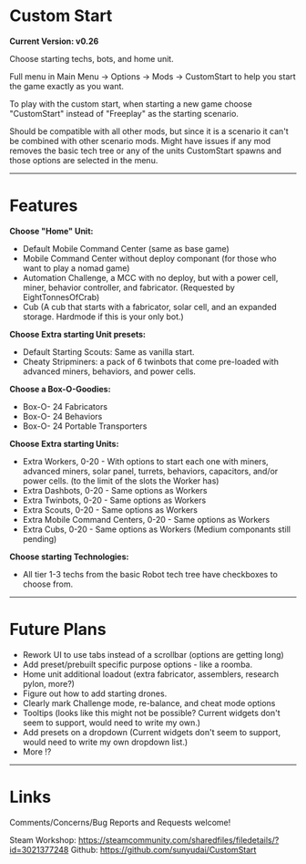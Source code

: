 # Custom Start
**Current Version: v0.26**

Choose starting techs, bots, and home unit.

Full menu in Main Menu -> Options -> Mods -> CustomStart to help you start the game exactly as you want.

To play with the custom start, when starting a new game choose "CustomStart" instead of "Freeplay" as the starting scenario.

Should be compatible with all other mods, but since it is a scenario it can't be combined with other scenario mods. Might have issues if any mod removes the basic tech tree or any of the units CustomStart spawns and those options are selected in the menu.

----
# Features

**Choose "Home" Unit:**

- Default Mobile Command Center (same as base game)
- Mobile Command Center without deploy componant (for those who want to play a nomad game)
- Automation Challenge, a MCC with no deploy, but with a power cell, miner, behavior controller, and fabricator. (Requested by EightTonnesOfCrab)
- Cub (A cub that starts with a fabricator, solar cell, and an expanded storage. Hardmode if this is your only bot.)

**Choose Extra starting Unit presets:**

- Default Starting Scouts: Same as vanilla start.
- Cheaty Stripminers: a pack of 6 twinbots that come pre-loaded with advanced miners, behaviors, and power cells.

**Choose a Box-O-Goodies:**

- Box-O- 24 Fabricators
- Box-O- 24 Behaviors
- Box-O- 24 Portable Transporters

**Choose Extra starting Units:**

- Extra Workers, 0-20 - With options to start each one with miners, advanced miners, solar panel, turrets, behaviors, capacitors, and/or power cells. (to the limit of the slots the Worker has)
- Extra Dashbots, 0-20 - Same options as Workers
- Extra Twinbots, 0-20 - Same options as Workers
- Extra Scouts, 0-20 - Same options as Workers
- Extra Mobile Command Centers, 0-20 - Same options as Workers
- Extra Cubs, 0-20 - Same options as Workers (Medium componants still pending)

**Choose starting Technologies:**

- All tier 1-3 techs from the basic Robot tech tree have checkboxes to choose from.

----
# Future Plans

- Rework UI to use tabs instead of a scrollbar (options are getting long)
- Add preset/prebuilt specific purpose options - like a roomba.
- Home unit additional loadout (extra fabricator, assemblers, research pylon, more?)
- Figure out how to add starting drones.
- Clearly mark Challenge mode, re-balance, and cheat mode options
- Tooltips (looks like this might not be possible? Current widgets don't seem to support, would need to write my own.)
- Add presets on a dropdown (Current widgets don't seem to support, would need to write my own dropdown list.)
- More !?

---- 
# Links

Comments/Concerns/Bug Reports and Requests welcome!

Steam Workshop: https://steamcommunity.com/sharedfiles/filedetails/?id=3021377248
Github: https://github.com/sunyudai/CustomStart